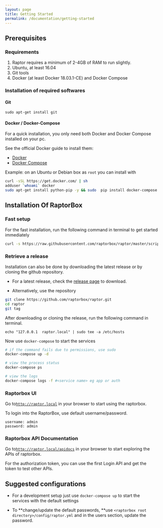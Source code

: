 ```yaml
---
layout: page
title: Getting Started
permalink: /documentation/getting-started
---
```


## Prerequisites

### Requirements

1. Raptor requires a minimum of 2-4GB of RAM to run slightly.
2. Ubuntu, at least 16.04
3. Git tools
4. Docker \(at least Docker 18.03.1-CE\) and Docker Compose

### Installation of required softwares

#### Git

```
sudo apt-get install git
```

#### Docker / Docker-Compose

For a quick installation, you only need both Docker and Docker Compose installed on your pc.

See the official Docker guide to install them:

* [Docker](https://docs.docker.com/engine/installation/linux/ubuntu/#/install-docker)
* [Docker Compose](https://docs.docker.com/compose/install/)

Example: on an Ubuntu or Debian box as `root` you can install with

```bash
curl -sSL https://get.docker.com/ | sh
adduser `whoami` docker
sudo apt-get install python-pip -y && sudo  pip install docker-compose
```

## 

## Installation Of RaptorBox

### Fast setup

For the fast installation, run the following command in terminal to get started immediately

```bash
curl -s https://raw.githubusercontent.com/raptorbox/raptor/master/scripts/installer.sh | sudo sh -s --
```

### Retrieve a release

Installation can also be done by downloading the latest release or by cloning the github repository.

* For a latest release, check the [release page](https://github.com/raptorbox/raptor/releases) to download.

* Alternatively, use the repository

```bash
git clone https://github.com/raptorbox/raptor.git
cd raptor
git tag
```

After downloading or cloning the release, run the following command in terminal.

```
echo "127.0.0.1  raptor.local" | sudo tee -a /etc/hosts
```

Now use `docker-compose` to start the services

```bash
# if the command fails due to permissions, use sudo
docker-compose up -d

# view the process status
docker-compose ps

# view the logs
docker-compose logs -f #<service name> eg app or auth
```

### Raptorbox UI

Go to[`http://raptor.local`](http://raptor.local) in your browser to start using the raptorbox.

To login into the RaptorBox, use default username/password.

```
username: admin
password: admin
```

### Raptorbox API Documentation

Go to[`http://raptor.local/apidocs`](http://raptor.local/apidocs) in your browser to start exploring the APIs of raptorbox.

For the authorization token, you can use the first Login API and get the token to test other APIs.

## Suggested configurations

* For a development setup just use `docker-compose up` to start the services with the default settings

* To **change/update the default passwords, **use `<raptorbox root directory>/config/raptor.yml` and in the users section, update the password.



